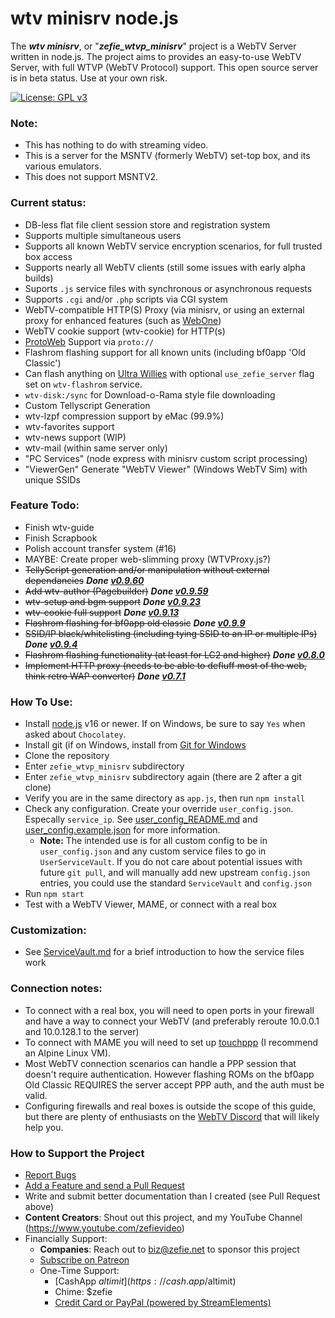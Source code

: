 # wtv minisrv node.js

The ***wtv minisrv***, or "***zefie_wtvp_minisrv***" project is a WebTV Server written in node.js.
The project aims to provides an easy-to-use WebTV Server, with full WTVP (WebTV Protocol) support.
This open source server is in beta status. Use at your own risk.

[![License: GPL v3](https://img.shields.io/badge/License-GPLv3-blue.svg)](https://www.gnu.org/licenses/gpl-3.0)

### Note:
- This has nothing to do with streaming video.
- This is a server for the MSNTV (formerly WebTV) set-top box, and its various emulators.
- This does not support MSNTV2.

### Current status:
- DB-less flat file client session store and registration system
- Supports multiple simultaneous users
- Supports all known WebTV service encryption scenarios, for full trusted box access
- Supports nearly all WebTV clients (still some issues with early alpha builds)
- Suports `.js` service files with synchronous or asynchronous requests
- Supports `.cgi` and/or `.php` scripts via CGI system
- WebTV-compatible HTTP(S) Proxy (via minisrv, or using an external proxy for enhanced features (such as [WebOne](https://github.com/atauenis/webone))
- WebTV cookie support (wtv-cookie) for HTTP(s)
- [ProtoWeb](https://protoweb.org/) Support via `proto://`
- Flashrom flashing support for all known units (including bf0app 'Old Classic')
- Can flash anything on [Ultra Willies](https://wtv.zefie.com/willie.php) with optional `use_zefie_server` flag set on `wtv-flashrom` service.
- `wtv-disk:/sync` for Download-o-Rama style file downloading
- Custom Tellyscript Generation
- wtv-lzpf compression support by eMac (99.9%)
- wtv-favorites support
- wtv-news support (WIP)
- wtv-mail (within same server only)
- "PC Services" (node express with minisrv custom script processing)
- "ViewerGen" Generate "WebTV Viewer" (Windows WebTV Sim) with unique SSIDs

### Feature Todo:
- Finish wtv-guide
- Finish Scrapbook
- Polish account transfer system (#16)
- MAYBE: Create proper web-slimming proxy (WTVProxy.js?)
- ~~TellyScript generation and/or manipulation without external dependancies~~ ***Done [v0.9.60](https://github.com/zefie/zefie_wtvp_minisrv/releases/tag/v0.9.60)***
- ~~Add wtv-author (Pagebuilder)~~ ***Done [v0.9.59](https://github.com/zefie/zefie_wtvp_minisrv/releases/tag/v0.9.59)***
- ~~wtv-setup and bgm support~~ ***Done [v0.9.23](https://github.com/zefie/zefie_wtvp_minisrv/releases/tag/v0.9.23)***
- ~~wtv-cookie full support~~ ***Done [v0.9.13](https://github.com/zefie/zefie_wtvp_minisrv/releases/tag/v0.9.13)***
- ~~Flashrom flashing for bf0app old classic~~ ***Done [v0.9.9](https://github.com/zefie/zefie_wtvp_minisrv/releases/tag/v0.9.9)***
- ~~SSID/IP black/whitelisting (including tying SSID to an IP or multiple IPs)~~ ***Done [v0.9.4](https://github.com/zefie/zefie_wtvp_minisrv/releases/tag/v0.9.4)***
- ~~Flashrom flashing functionality (at least for LC2 and higher)~~ ***Done [v0.8.0](https://github.com/zefie/zefie_wtvp_minisrv/releases/tag/v0.8.0)***
- ~~Implement HTTP proxy (needs to be able to defluff most of the web, think retro WAP converter)~~ ***Done [v0.7.1](https://github.com/zefie/zefie_wtvp_minisrv/releases/tag/v0.7.1)***

### How To Use:
- Install [node.js](https://nodejs.org/en/download/) v16 or newer. If on Windows, be sure to say `Yes` when asked about `Chocolatey`.
- Install git (if on Windows, install from [Git for Windows](https://gitforwindows.org/)
- Clone the repository
- Enter `zefie_wtvp_minisrv` subdirectory
- Enter `zefie_wtvp_minisrv` subdirectory again (there are 2 after a git clone)
- Verify you are in the same directory as `app.js`, then run `npm install`
- Check any configuration. Create your override `user_config.json`. Especally `service_ip`. See [user_config_README.md](user_config_README.md) and [user_config.example.json](zefie_wtvp_minisrv/user_config.example.json) for more information.
  - **Note:** The intended use is for all custom config to be in `user_config.json` and any custom service files to go in `UserServiceVault`.  If you do not care about potential issues with future `git pull`, and will manually add new upstream `config.json` entries, you could use the standard `ServiceVault` and `config.json`
- Run `npm start`
- Test with a WebTV Viewer, MAME, or connect with a real box

### Customization:
- See [ServiceVault.md](ServiceVault.md) for a brief introduction to how the service files work

### Connection notes:
- To connect with a real box, you will need to open ports in your firewall and have a way to connect your WebTV (and preferably reroute 10.0.0.1 and 10.0.128.1 to the server)
- To connect with MAME you will need to set up [touchppp](https://github.com/wtvemac/touchppp) (I recommend an Alpine Linux VM).
- Most WebTV connection scenarios can handle a PPP session that doesn't require authentication. However flashing ROMs on the bf0app Old Classic REQUIRES the server accept PPP auth, and the auth must be valid.
- Configuring firewalls and real boxes is outside the scope of this guide, but there are plenty of enthusiasts on the [WebTV Discord](https://zef.pw/wtvdiscord) that will likely help you.

### How to Support the Project
- [Report Bugs](https://github.com/zefie/zefie_wtvp_minisrv/issues)
- [Add a Feature and send a Pull Request](https://github.com/zefie/zefie_wtvp_minisrv/pulls)
- Write and submit better documentation than I created (see Pull Request above)
- **Content Creators**: Shout out this project, and my YouTube Channel (https://www.youtube.com/zefievideo)
- Financially Support:
   - **Companies**: Reach out to biz@zefie.net to sponsor this project
   - [Subscribe on Patreon](https://www.patreon.com/zefie)
   - One-Time Support: 
      - [CashApp $altimit](https://cash.app/$altimit)
      - Chime: $zefie
      - [Credit Card or PayPal (powered by StreamElements)](https://zef.pw/ttv-tip)
